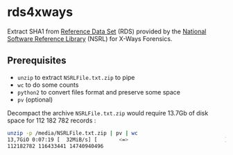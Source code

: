 # rds4xways

Extract SHA1 from [Reference Data Set](https://www.nist.gov/itl/ssd/software-quality-group/nsrl-download/current-rds-hash-sets) (RDS) provided by the [National Software Reference Library](https://www.nist.gov/software-quality-group/national-software-reference-library-nsrl) (NSRL) for X-Ways Forensics.


## Prerequisites

- `unzip` to extract `NSRLFile.txt.zip` to pipe
- `wc` to do some counts
- `python2` to convert files format and preserve some space
- `pv` (optional)


Decompact the archive `NSRLFile.txt.zip` would require 13.7Gb of disk space for 112 182 782 records :
```bash
unzip -p /media/NSRLFile.txt.zip | pv | wc
13,7GiO 0:07:19 [  32MiB/s] [       <=>                               ]
112182782 116433441 14740940496
```

